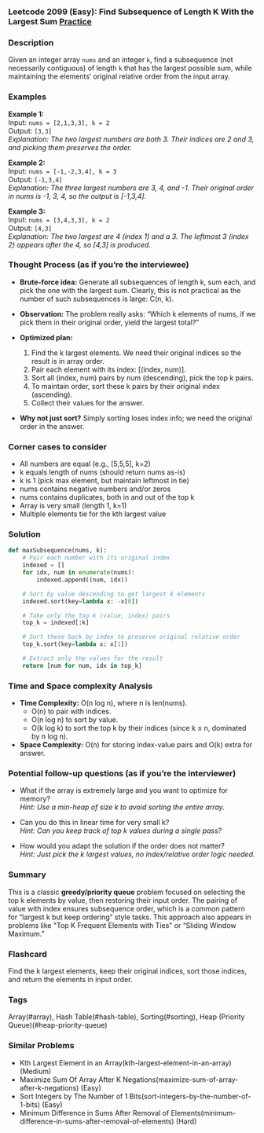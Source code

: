 ### Leetcode 2099 (Easy): Find Subsequence of Length K With the Largest Sum [Practice](https://leetcode.com/problems/find-subsequence-of-length-k-with-the-largest-sum)

### Description  
Given an integer array `nums` and an integer `k`, find a subsequence (not necessarily contiguous) of length `k` that has the largest possible sum, while maintaining the elements’ original relative order from the input array.

### Examples  

**Example 1:**  
Input: `nums = [2,1,3,3], k = 2`  
Output: `[3,3]`  
*Explanation: The two largest numbers are both 3. Their indices are 2 and 3, and picking them preserves the order.*

**Example 2:**  
Input: `nums = [-1,-2,3,4], k = 3`  
Output: `[-1,3,4]`  
*Explanation: The three largest numbers are 3, 4, and -1. Their original order in nums is -1, 3, 4, so the output is [-1,3,4].*

**Example 3:**  
Input: `nums = [3,4,3,3], k = 2`  
Output: `[4,3]`  
*Explanation: The two largest are 4 (index 1) and a 3. The leftmost 3 (index 2) appears after the 4, so [4,3] is produced.*

### Thought Process (as if you’re the interviewee)  
- **Brute-force idea:** Generate all subsequences of length k, sum each, and pick the one with the largest sum. Clearly, this is not practical as the number of such subsequences is large: C(n, k).
- **Observation:** The problem really asks: “Which k elements of nums, if we pick them in their original order, yield the largest total?”
- **Optimized plan:**
  1. Find the k largest elements. We need their original indices so the result is in array order.
  2. Pair each element with its index: [(index, num)].
  3. Sort all (index, num) pairs by num (descending), pick the top k pairs.
  4. To maintain order, sort these k pairs by their original index (ascending).
  5. Collect their values for the answer.

- **Why not just sort?** Simply sorting loses index info; we need the original order in the answer.

### Corner cases to consider  
- All numbers are equal (e.g., [5,5,5], k=2)
- k equals length of nums (should return nums as-is)
- k is 1 (pick max element, but maintain leftmost in tie)
- nums contains negative numbers and/or zeros
- nums contains duplicates, both in and out of the top k
- Array is very small (length 1, k=1)
- Multiple elements tie for the kth largest value

### Solution

```python
def maxSubsequence(nums, k):
    # Pair each number with its original index
    indexed = []
    for idx, num in enumerate(nums):
        indexed.append((num, idx))

    # Sort by value descending to get largest k elements
    indexed.sort(key=lambda x: -x[0])

    # Take only the top k (value, index) pairs
    top_k = indexed[:k]

    # Sort these back by index to preserve original relative order
    top_k.sort(key=lambda x: x[1])

    # Extract only the values for the result
    return [num for num, idx in top_k]
```

### Time and Space complexity Analysis  

- **Time Complexity:** O(n log n), where n is len(nums).
  - O(n) to pair with indices.
  - O(n log n) to sort by value.
  - O(k log k) to sort the top k by their indices (since k ≤ n, dominated by n log n).
- **Space Complexity:** O(n) for storing index-value pairs and O(k) extra for answer.

### Potential follow-up questions (as if you’re the interviewer)  

- What if the array is extremely large and you want to optimize for memory?  
  *Hint: Use a min-heap of size k to avoid sorting the entire array.*

- Can you do this in linear time for very small k?  
  *Hint: Can you keep track of top k values during a single pass?*

- How would you adapt the solution if the order does not matter?  
  *Hint: Just pick the k largest values, no index/relative order logic needed.*

### Summary
This is a classic **greedy/priority queue** problem focused on selecting the top k elements by value, then restoring their input order. The pairing of value with index ensures subsequence order, which is a common pattern for “largest k but keep ordering” style tasks. This approach also appears in problems like "Top K Frequent Elements with Ties" or “Sliding Window Maximum.”


### Flashcard
Find the k largest elements, keep their original indices, sort those indices, and return the elements in input order.

### Tags
Array(#array), Hash Table(#hash-table), Sorting(#sorting), Heap (Priority Queue)(#heap-priority-queue)

### Similar Problems
- Kth Largest Element in an Array(kth-largest-element-in-an-array) (Medium)
- Maximize Sum Of Array After K Negations(maximize-sum-of-array-after-k-negations) (Easy)
- Sort Integers by The Number of 1 Bits(sort-integers-by-the-number-of-1-bits) (Easy)
- Minimum Difference in Sums After Removal of Elements(minimum-difference-in-sums-after-removal-of-elements) (Hard)